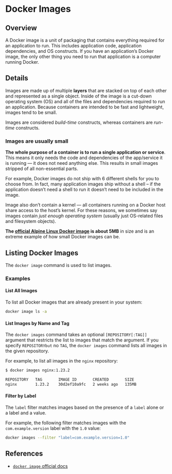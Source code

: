 # Docker Images

## Overview

A Docker image is a unit of packaging that contains everything required for an application to run. This includes application code, application dependencies, and OS constructs. If you have an application’s Docker image, the only other thing you need to run that application is a computer running Docker.

## Details

Images are made up of multiple **layers** that are stacked on top of each other and represented as a single object. Inside of the image is a cut-down operating system (OS) and all of the files and dependencies required to run an application. Because containers are intended to be fast and lightweight, images tend to be small.

Images are considered _build-time_ constructs, whereas containers are _run-time_ constructs.

### Images are usually small

**The whole purpose of a container is to run a single application or service**. This means it only needs the code and dependencies of the app/service it is running — it does not need anything else. This results in small images stripped of all non-essential parts.

For example, Docker images do not ship with 6 different shells for you to choose from. In fact, many application images ship without a shell – if the application doesn’t need a shell to run it doesn’t need to be included in the image.

Image also don’t contain a kernel — all containers running on a Docker host share access to the host’s kernel. For these reasons, we sometimes say images contain _just enough operating system_ (usually just OS-related files and filesystem objects).

**The [official Alpine Linux Docker image](https://hub.docker.com/_/alpine) is about 5MB** in size and is an extreme example of how small Docker images can be.

## Listing Docker Images

The `docker image` command is used to list images.

### Examples

#### List All Images

To list all Docker images that are already present in your system:

```bash
docker image ls -a
```

#### List Images by Name and Tag

The `docker images` command takes an optional `[REPOSITORY[:TAG]]` argument that restricts the list to images that match the argument. If you specify `REPOSITORYbut` no `TAG`, the `docker images` command lists all images in the given repository.

For example, to list all images in the `nginx` repository:

```bash
$ docker images nginx:1.23.2

REPOSITORY   TAG       IMAGE ID       CREATED       SIZE
nginx        1.23.2    30d2ef10a9fc   2 weeks ago   135MB
```

#### Filter by Label

The `label` filter matches images based on the presence of a `label` alone or a label and a value.

For example, the following filter matches images with the `com.example.version` label with the `1.0` value:

```bash
docker images --filter "label=com.example.version=1.0"
```

## References

- [`docker image` official docs](https://docs.docker.com/engine/reference/commandline/image/)
